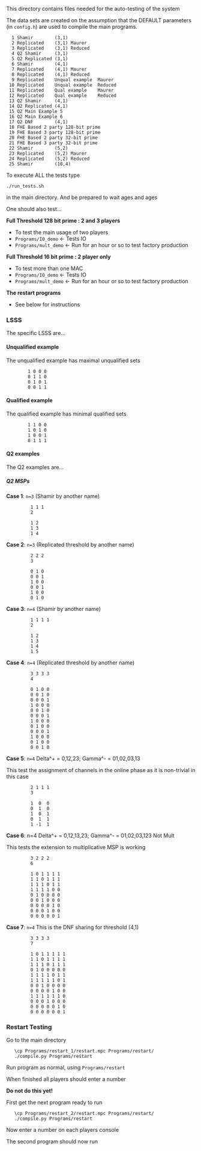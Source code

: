 This directory contains files needed for the auto-testing of the system

The data sets are created on the assumption that the DEFAULT
parameters (in `config.h`) are used to compile the main programs.

```
  1 Shamir        (3,1)
  2 Replicated    (3,1) Maurer
  3 Replicated    (3,1) Reduced
  4 Q2 Shamir     (3,1)
  5 Q2 Replicated (3,1)
  6 Shamir        (4,1)
  7 Replicated    (4,1) Maurer
  8 Replicated    (4,1) Reduced
  9 Replicated    Unqual example  Maurer
 10 Replicated    Unqual example  Reduced
 11 Replicated    Qual example    Maurer
 12 Replicated    Qual example    Reduced
 13 Q2 Shamir     (4,1)
 14 Q2 Replicated (4,1)
 15 Q2 Main Example 5
 16 Q2 Main Example 6
 17 Q2 DNF        (4,1)
 18 FHE Based 2 party 128-bit prime
 19 FHE Based 3 party 128-bit prime
 20 FHE Based 2 party 32-bit prime
 21 FHE Based 3 party 32-bit prime
 22 Shamir        (5,2)
 23 Replicated    (5,2) Maurer
 24 Replicated    (5,2) Reduced
 25 Shamir        (10,4)
```

To execute ALL the tests type

```shell
./run_tests.sh
```

in the main directory. And be prepared to wait ages and ages


One should also test...

**Full Threshold 128 bit prime : 2 and 3 players**
- To test the main usage of two players
- `Programs/IO_demo`          <- Tests IO
- `Programs/mult_demo`        <- Run for an hour or so to test factory production

**Full Threshold 16 bit prime : 2 player only**
- To test more than one MAC
- `Programs/IO_demo`          <- Tests IO
- `Programs/mult_demo`        <- Run for an hour or so to test factory production

**The restart programs**
- See below for instructions


### LSSS
The specific LSSS are...

#### Unqualified example
The unqualified example has maximal unqualified sets

```
        1 0 0 0
        0 1 1 0
        0 1 0 1
        0 0 1 1
```

#### Qualified example
The qualified example has minimal qualified sets

```
        1 1 0 0
        1 0 1 0
        1 0 0 1
        0 1 1 1
```

#### Q2 examples
The Q2 examples are...

##### Q2 MSPs

**Case 1**: `n=3`  (Shamir by another name)
```
         1 1 1
         2

         1 2
         1 3
         1 4
```

**Case 2**: `n=3`  (Replicated threshold by another name)
```
         2 2 2
         3

         0 1 0
         0 0 1
         1 0 0
         0 0 1
         1 0 0
         0 1 0
```

**Case 3**: `n=4`  (Shamir by another name)

```
         1 1 1 1
         2

         1 2
         1 3
         1 4
         1 5
```

**Case 4**: `n=4`  (Replicated threshold by another name)

```
         3 3 3 3 
         4

         0 1 0 0
         0 0 1 0
         0 0 0 1
         1 0 0 0
         0 0 1 0
         0 0 0 1
         1 0 0 0
         0 1 0 0
         0 0 0 1
         1 0 0 0
         0 1 0 0
         0 0 1 0
```

**Case 5**: `n=4`  Delta^+ = 0,12,23; Gamma^- = 01,02,03,13

This test the assignment of channels in the online phase as it is
non-trivial in this case

```
         2 1 1 1
         3

         1  0  0
         0  1  0
         1  0  1
         0  1  1
         1 -1  1
```

**Case 6**: n=4  Delta^+ = 0,12,13,23; Gamma^- = 01,02,03,123   Not Mult

This tests the extension to multiplicative MSP is working

```
         3 2 2 2
         6

         1 0 1 1 1 1
         1 1 0 1 1 1
         1 1 1 0 1 1
         1 1 1 1 0 0
         0 1 0 0 0 0
         0 0 1 0 0 0
         0 0 0 0 1 0
         0 0 0 1 0 0
         0 0 0 0 0 1
```

**Case 7**: `n=4` This is the DNF sharing for threshold (4,1)
```
         3 3 3 3 
         7 

         1 0 1 1 1 1 1
         1 1 0 1 1 1 1
         1 1 1 0 1 1 1
         0 1 0 0 0 0 0
         1 1 1 1 0 1 1
         1 1 1 1 1 0 1
         0 0 1 0 0 0 0
         0 0 0 0 1 0 0
         1 1 1 1 1 1 0
         0 0 0 1 0 0 0
         0 0 0 0 0 1 0
         0 0 0 0 0 0 1 
```


### Restart Testing
Go to the main directory

```shell
   \cp Programs/restart_1/restart.mpc Programs/restart/
   ./compile.py Programs/restart
```

Run program as normal, using `Programs/restart`

When finished all players should enter a number

**Do not do this yet!**

First get the next program ready to run


```shell
   \cp Programs/restart_2/restart.mpc Programs/restart/
   ./compile.py Programs/restart
```

Now enter a number on each players console

The second program should now run
